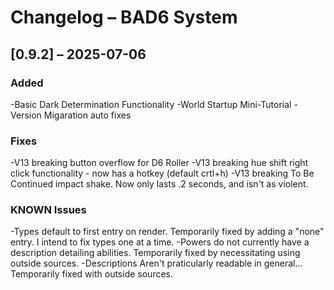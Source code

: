 # Changelog – BAD6 System

## [0.9.2] – 2025-07-06

### Added
-Basic Dark Determination Functionality
-World Startup Mini-Tutorial
-Version Migaration auto fixes

### Fixes

-V13 breaking button overflow for D6 Roller
-V13 breaking hue shift right click functionality - now has a hotkey (default crtl+h)
-V13 breaking To Be Continued impact shake. Now only lasts .2 seconds, and isn't as violent.

### KNOWN Issues
-Types default to first entry on render. Temporarily fixed by adding a "none" entry. I intend to fix types one at a time.
-Powers do not currently have a description detailing abilities. Temporarily fixed by necessitating using outside sources.
-Descriptions Aren't praticularly readable in general... Temporarily fixed with outside sources.

